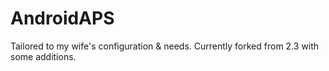 # AndroidAPS

Tailored to my wife's configuration & needs. Currently forked from 2.3 with some additions.
